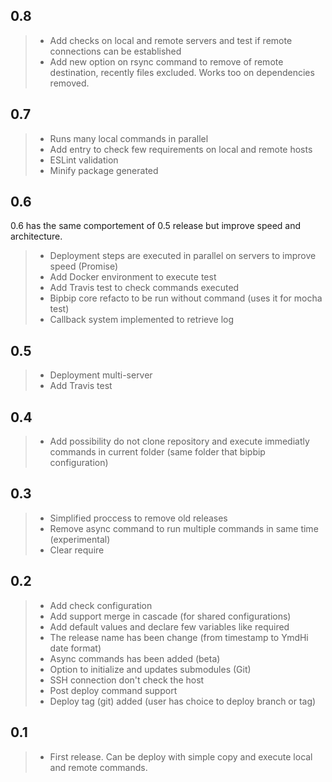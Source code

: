 ## 0.8

> * Add checks on local and remote servers and test if remote connections can be established
> * Add new option on rsync command to remove of remote destination, recently files excluded. Works too on dependencies removed.

## 0.7

> * Runs many local commands in parallel
> * Add entry to check few requirements on local and remote hosts
> * ESLint validation
> * Minify package generated

## 0.6

0.6 has the same comportement of 0.5 release but improve speed and architecture.

> * Deployment steps are executed in parallel on servers to improve speed (Promise)
> * Add Docker environment to execute test
> * Add Travis test to check commands executed
> * Bipbip core refacto to be run without command (uses it for mocha test)
> * Callback system implemented to retrieve log

## 0.5

> * Deployment multi-server
> * Add Travis test

## 0.4

> * Add possibility do not clone repository and execute immediatly commands in current folder (same folder that bipbip configuration)

## 0.3

> * Simplified proccess to remove old releases
> * Remove async command to run multiple commands in same time (experimental)
> * Clear require

## 0.2

> * Add check configuration
> * Add support merge in cascade (for shared configurations)
> * Add default values and declare few variables like required
> * The release name has been change (from timestamp to YmdHi date format)
> * Async commands has been added (beta)
> * Option to initialize and updates submodules (Git)
> * SSH connection don't check the host
> * Post deploy command support
> * Deploy tag (git) added (user has choice to deploy branch or tag)

## 0.1

> * First release. Can be deploy with simple copy and execute local and remote commands.
